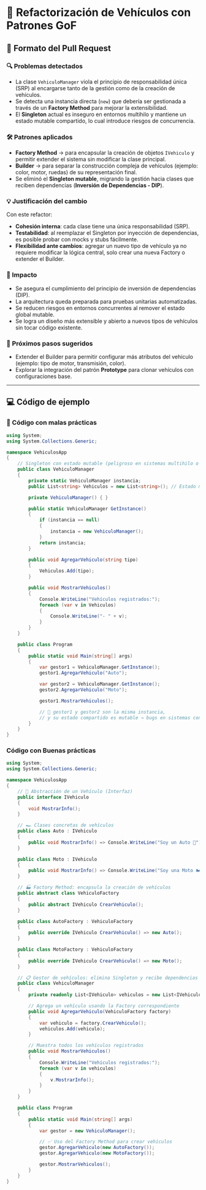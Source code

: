 # 📖 Refactorización de Vehículos con Patrones GoF

## 📝 Formato del Pull Request

### 🔍 Problemas detectados
- La clase `VehiculoManager` viola el principio de responsabilidad única (SRP) al encargarse tanto de la gestión como de la creación de vehículos.
- Se detecta una instancia directa (`new`) que debería ser gestionada a través de un **Factory Method** para mejorar la extensibilidad.
- El **Singleton** actual es inseguro en entornos multihilo y mantiene un estado mutable compartido, lo cual introduce riesgos de concurrencia.

### 🛠 Patrones aplicados
- **Factory Method** → para encapsular la creación de objetos `IVehiculo` y permitir extender el sistema sin modificar la clase principal.
- **Builder** → para separar la construcción compleja de vehículos (ejemplo: color, motor, ruedas) de su representación final.
- Se eliminó el **Singleton mutable**, migrando la gestión hacia clases que reciben dependencias (**Inversión de Dependencias - DIP**).

### 💡 Justificación del cambio
Con este refactor:
- **Cohesión interna**: cada clase tiene una única responsabilidad (SRP).
- **Testabilidad**: al reemplazar el Singleton por inyección de dependencias, es posible probar con mocks y stubs fácilmente.
- **Flexibilidad ante cambios**: agregar un nuevo tipo de vehículo ya no requiere modificar la lógica central, solo crear una nueva Factory o extender el Builder.

### 🔄 Impacto
- Se asegura el cumplimiento del principio de inversión de dependencias (DIP).
- La arquitectura queda preparada para pruebas unitarias automatizadas.
- Se reducen riesgos en entornos concurrentes al remover el estado global mutable.
- Se logra un diseño más extensible y abierto a nuevos tipos de vehículos sin tocar código existente.

### 📌 Próximos pasos sugeridos
- Extender el Builder para permitir configurar más atributos del vehículo (ejemplo: tipo de motor, transmisión, color).
- Explorar la integración del patrón **Prototype** para clonar vehículos con configuraciones base.

---

## 💻 Código de ejemplo

### 🚨 Código con malas prácticas
```csharp
using System;
using System.Collections.Generic;

namespace VehiculosApp
{
    // Singleton con estado mutable (peligroso en sistemas multihilo o compartidos)
    public class VehiculoManager
    {
        private static VehiculoManager instancia;
        public List<string> Vehiculos = new List<string>(); // Estado mutable compartido

        private VehiculoManager() { }

        public static VehiculoManager GetInstance()
        {
            if (instancia == null)
            {
                instancia = new VehiculoManager();
            }
            return instancia;
        }

        public void AgregarVehiculo(string tipo)
        {
            Vehiculos.Add(tipo);
        }

        public void MostrarVehiculos()
        {
            Console.WriteLine("Vehículos registrados:");
            foreach (var v in Vehiculos)
            {
                Console.WriteLine("- " + v);
            }
        }
    }

    public class Program
    {
        public static void Main(string[] args)
        {
            var gestor1 = VehiculoManager.GetInstance();
            gestor1.AgregarVehiculo("Auto");

            var gestor2 = VehiculoManager.GetInstance();
            gestor2.AgregarVehiculo("Moto");

            gestor1.MostrarVehiculos();

            // 🚨 gestor1 y gestor2 son la misma instancia,
            // y su estado compartido es mutable → bugs en sistemas concurrentes.
        }
    }
}
```
### Código con Buenas prácticas

```csharp
using System;
using System.Collections.Generic;

namespace VehiculosApp
{
    // 🚀 Abstracción de un Vehículo (Interfaz)
    public interface IVehiculo
    {
        void MostrarInfo();
    }

    // 🏎️ Clases concretas de vehículos
    public class Auto : IVehiculo
    {
        public void MostrarInfo() => Console.WriteLine("Soy un Auto 🚗");
    }

    public class Moto : IVehiculo
    {
        public void MostrarInfo() => Console.WriteLine("Soy una Moto 🏍️");
    }

    // 🏭 Factory Method: encapsula la creación de vehículos
    public abstract class VehiculoFactory
    {
        public abstract IVehiculo CrearVehiculo();
    }

    public class AutoFactory : VehiculoFactory
    {
        public override IVehiculo CrearVehiculo() => new Auto();
    }

    public class MotoFactory : VehiculoFactory
    {
        public override IVehiculo CrearVehiculo() => new Moto();
    }

    // 📋 Gestor de vehículos: elimina Singleton y recibe dependencias
    public class VehiculoManager
    {
        private readonly List<IVehiculo> vehiculos = new List<IVehiculo>();

        // Agrega un vehículo usando la Factory correspondiente
        public void AgregarVehiculo(VehiculoFactory factory)
        {
            var vehiculo = factory.CrearVehiculo();
            vehiculos.Add(vehiculo);
        }

        // Muestra todos los vehículos registrados
        public void MostrarVehiculos()
        {
            Console.WriteLine("Vehículos registrados:");
            foreach (var v in vehiculos)
            {
                v.MostrarInfo();
            }
        }
    }

    public class Program
    {
        public static void Main(string[] args)
        {
            var gestor = new VehiculoManager();

            // ✅ Uso del Factory Method para crear vehículos
            gestor.AgregarVehiculo(new AutoFactory());
            gestor.AgregarVehiculo(new MotoFactory());

            gestor.MostrarVehiculos();
        }
    }
}


